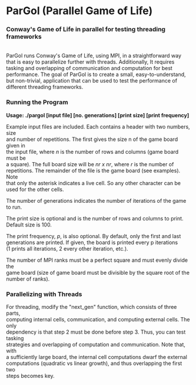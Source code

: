 # ParGol (Parallel Game of Life)

### Conway's Game of Life in parallel for testing threading frameworks
<br>
ParGol runs Conway's Game of Life, using MPI, in a straightforward way that is  
easy to parallelize further with threads. Additionally, It requires tasking and  
overlapping of communication and computation for best performance. The goal of  
ParGol is to create a small, easy-to-understand, but non-trivial, application  
that can be used to test the performance of different threading frameworks.
<br>

### Running the Program
**Usage: ./pargol [input file] [no. generations] [print size] [print frequency]**

Example input files are included. Each contains a header with two numbers, size  
and number of repetitions. The first gives the size n of the game board given in  
the input file, where *n* is the number of rows and columns (game board must be  
a square). The full board size will be *nr x nr*, where *r* is the number of  
repetitions. The remainder of the file is the game board (see examples). Note  
that only the asterisk indicates a live cell. So any other character can be  
used for the other cells.

The number of generations indicates the number of iterations of the game to run.

The print size is optional and is the number of rows and columns to print.  
Default size is 100.

The print frequency, *p*, is also optional. By default, only the first and last  
generations are printed. If given, the board is printed every p iterations  
(1 prints all iterations, 2 every other iteration, etc.).

The number of MPI ranks must be a perfect square and must evenly divide the  
game board (size of game board must be divisible by the square root of the  
number of ranks).
<br>

### Parallelizing with Threads
For threading, modify the "next\_gen" function, which consists of three parts,  
computing internal cells, communication, and computing external cells. The only  
dependency is that step 2 must be done before step 3. Thus, you can test tasking  
strategies and overlapping of computation and communication. Note that, with  
a sufficiently large board, the internal cell computations dwarf the external  
computations (quadratic vs linear growth), and thus overlapping the first two  
steps becomes key.
